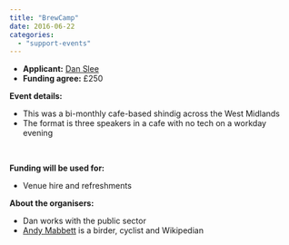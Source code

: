 ```yaml
---
title: "BrewCamp"
date: 2016-06-22
categories: 
  - "support-events"
---
```


- **Applicant:** [Dan Slee](https://twitter.com/danslee)
- **Funding agree:** £250

**Event details:**

- This was a bi-monthly cafe-based shindig across the West Midlands
- The format is three speakers in a cafe with no tech on a workday evening

 

**Funding will be used for:**

- Venue hire and refreshments

**About the organisers:**

- Dan works with the public sector
- [Andy Mabbett](https://twitter.com/pigsonthewing) is a birder, cyclist and Wikipedian
